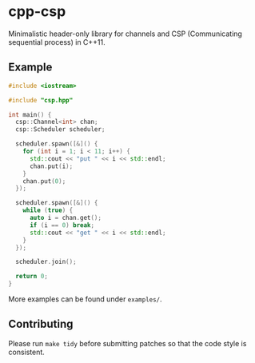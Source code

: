# cpp-csp

Minimalistic header-only library for channels and CSP (Communicating
sequential process) in C++11.

## Example

```cpp
#include <iostream>

#include "csp.hpp"

int main() {
  csp::Channel<int> chan;
  csp::Scheduler scheduler;

  scheduler.spawn([&]() {
    for (int i = 1; i < 11; i++) {
      std::cout << "put " << i << std::endl;
      chan.put(i);
    }
    chan.put(0);
  });

  scheduler.spawn([&]() {
    while (true) {
      auto i = chan.get();
      if (i == 0) break;
      std::cout << "get " << i << std::endl;
    }
  });

  scheduler.join();

  return 0;
}
```

More examples can be found under `examples/`.

## Contributing

Please run `make tidy` before submitting patches so that the code style is
consistent.
